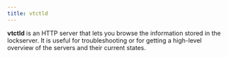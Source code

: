 ```yaml
---
title: vtctld
---
```


**vtctld** is an HTTP server that lets you browse the information stored in the lockserver. It is useful for troubleshooting or for getting a high-level overview of the servers and their current states.

